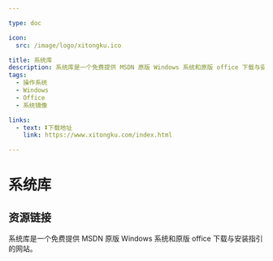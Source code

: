 ```yaml
---

type: doc

icon:
  src: /image/logo/xitongku.ico

title: 系统库
description: 系统库是一个免费提供 MSDN 原版 Windows 系统和原版 office 下载与安装指引的网站。
tags:
  - 操作系统
  - Windows
  - Office
  - 系统镜像

links:
  - text: ⏬下载地址
    link: https://www.xitongku.com/index.html

---
```


<ShowLogo />

# 系统库

<ShowTags />

<ShowBreadcrumb />

## 资源链接

<ShowLinks />

系统库是一个免费提供 MSDN 原版 Windows 系统和原版 office 下载与安装指引的网站。
